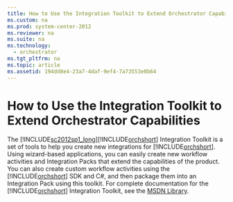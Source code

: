 ```yaml
---
title: How to Use the Integration Toolkit to Extend Orchestrator Capabilities
ms.custom: na
ms.prod: system-center-2012
ms.reviewer: na
ms.suite: na
ms.technology: 
  - orchestrator
ms.tgt_pltfrm: na
ms.topic: article
ms.assetid: 194dd8e4-23a7-4daf-9ef4-7a73553e0b64
---
```

# How to Use the Integration Toolkit to Extend Orchestrator Capabilities
The [!INCLUDE[sc2012sp1_long](Token/sc2012sp1_long_md.md)][!INCLUDE[orchshort](Token/orchshort_md.md)] Integration Toolkit is a set of tools to help you create new integrations for [!INCLUDE[orchshort](Token/orchshort_md.md)]. Using wizard\-based applications, you can easily create new workflow activities and Integration Packs that extend the capabilities of the product. You can also create custom workflow activities using the [!INCLUDE[orchshort](Token/orchshort_md.md)] SDK and C\#, and then package them into an Integration Pack using this toolkit. For complete documentation for the [!INCLUDE[orchshort](Token/orchshort_md.md)] Integration Toolkit, see the [MSDN Library](http://go.microsoft.com/fwlink/?LinkId=261687).


